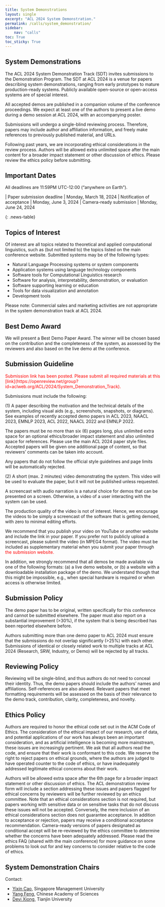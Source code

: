 ```yaml
---
title: System Demonstrations
layout: single
excerpt: "ACL 2024 System Demonstration."
permalink: /calls/system_demonstration/
sidebar: 
    nav: "calls"
toc: True
toc_sticky: True
---
```

## System Demonstrations
The ACL 2024 System Demonstration Track (SDT) invites submissions to the Demonstration Program. The SDT at ACL 2024 is a venue for papers describing system demonstrations, ranging from early prototypes to mature production-ready systems. Publicly available open-source or open-access systems are of special interest.

All accepted demos are published in a companion volume of the conference proceedings. We expect at least one of the authors to present a live demo during a demo session at ACL 2024, with an accompanying poster.

Submissions will undergo a single-blind reviewing process. Therefore, papers may include author and affiliation information, and freely make references to previously published material, and URLs.

Following past years, we are incorporating ethical considerations in the review process. Authors will be allowed extra unlimited space after the main content for a broader impact statement or other discussion of ethics. Please review the ethics policy before submitting.


## Important Dates
All deadlines are 11:59PM UTC-12:00 (“anywhere on Earth”).
<style>
.news-table { font-size: .9em; table-layout: fixed; text-align: left; }
.news-table tr td:nth-child(1) { font-weight: bold; width: 80em; }
.news-table { font-size: .9em; table-layout: fixed;}
/*.news-table tr td:nth-child(1) {font-weight: bold; width: 25em; }*/
.news-table tr td:nth-child(2) {width: 55em; }
</style>
| Paper submission deadline | Monday, March 18, 2024
| Notification of acceptance | Monday, June 3, 2024
| Camera-ready submission | Monday, June 24, 2024

{: .news-table}

## Topics of Interest
Of interest are all topics related to theoretical and applied computational linguistics, such as (but not limited to) the topics listed on the main conference website. Submitted systems may be of the following types:

- Natural Language Processing systems or system components
- Application systems using language technology components
- Software tools for Computational Linguistics research
- Software for analysis, interpretability, demonstration, or evaluation
- Software supporting learning or education
- Tools for data visualization and annotation
- Development tools

Please note: Commercial sales and marketing activities are not appropriate in the system demonstration track at ACL 2024.

## Best Demo Award

We will present a Best Demo Paper Award. The winner will be chosen based on the contribution and the completeness of the system, as assessed by the reviewers and also based on the live demo at the conference.

## Submission Guideline

<span style="color:red">
Submission link has been posted. Please submit all required materials at this [link](https://openreview.net/group?id=aclweb.org/ACL/2024/System_Demonstration_Track).
</span>


Submissions must include the following:

(1) A paper describing the motivation and the technical details of the system, including visual aids (e.g., screenshots, snapshots, or diagrams). See examples of recently accepted demo papers in ACL 2023, NAACL 2023, EMNLP 2023, ACL 2022, NAACL 2022 and EMNLP 2022.

The papers must be no more than six (6) pages long, plus unlimited extra space for an optional ethics/broader impact statement and also unlimited space for references. Please use the main ACL 2024 paper style files. Accepted papers will be given one additional page of content, so that reviewers’ comments can be taken into account.

Any papers that do not follow the official style guidelines and page limits will be automatically rejected.

(2) A short (max. 2 minutes) video demonstrating the system. This video will be used to evaluate the paper, but it will not be published unless requested.

A screencast with audio narration is a natural choice for demos that can be presented on a screen. Otherwise, a video of a user interacting with the system can be used.

The production quality of the video is not of interest. Hence, we encourage the videos to be simply a screencast of the software that is getting demoed, with zero to minimal editing efforts.

We recommend that you publish your video on YouTube or another website and include the link in your paper. If you prefer not to publicly upload a screencast, please submit the video (in MPEG4 format). The video must be included as supplementary material when you submit your paper through <span style="color:red">the submission website.</span>

In addition, we strongly recommend that all demos be made available via one of the following formats: (a) a live demo website, or (b) a website with a downloadable installation package of the demo. We understand though that this might be impossible, e.g., when special hardware is required or when access is otherwise limited.

## Submission Policy

The demo paper has to be original, written specifically for this conference and cannot be submitted elsewhere. The paper must also report on a substantial improvement (>30%), if the system that is being described has been reported elsewhere before.

Authors submitting more than one demo paper to ACL 2024 must ensure that the submissions do not overlap significantly (>25%) with each other. Submissions of identical or closely related work to multiple tracks at ACL 2024 (Research, SRW, Industry, or Demo) will be rejected by all tracks.

## Reviewing Policy

Reviewing will be single-blind, and thus authors do not need to conceal their identity. Thus, the demo papers should include the authors’ names and affiliations. Self-references are also allowed. Relevant papers that meet formatting requirements will be assessed on the basis of their relevance to the demo track, contribution, clarity, completeness, and novelty.

## Ethics Policy

Authors are required to honor the ethical code set out in the ACM Code of Ethics. The consideration of the ethical impact of our research, use of data, and potential applications of our work has always been an important consideration, and as artificial intelligence is becoming more mainstream, these issues are increasingly pertinent. We ask that all authors read the code, and ensure that their work is conformant to this code. We reserve the right to reject papers on ethical grounds, where the authors are judged to have operated counter to the code of ethics, or have inadequately addressed legitimate ethical concerns about their work.

Authors will be allowed extra space after the 6th page for a broader impact statement or other discussion of ethics. The ACL demonstration review form will include a section addressing these issues and papers flagged for ethical concerns by reviewers will be further reviewed by an ethics committee. Note that an ethical considerations section is not required, but papers working with sensitive data or on sensitive tasks that do not discuss these issues will not be accepted. Conversely, the mere inclusion of an ethical considerations section does not guarantee acceptance. In addition to acceptance or rejection, papers may receive a conditional acceptance recommendation. Camera-ready versions of papers designated as conditional accept will be re-reviewed by the ethics committee to determine whether the concerns have been adequately addressed. Please read the ethics FAQ (shared with the main conference) for more guidance on some problems to look out for and key concerns to consider relative to the code of ethics.


## System Demonstration Chairs
Contact:
- [Yixin Cao](mailto:yxcao@smu.edu.sg), Singapore Management University
- [Yang Feng](mailto:fengyang@ict.ac.cn), Chinese Academy of Sciences
- [Deyi Xiong](mailto:dyxiong@tju.edu.cn), Tianjin University


